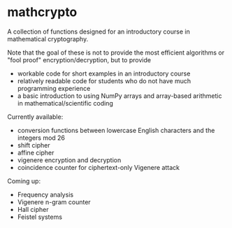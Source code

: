 # mathcrypto

A collection of functions designed for an introductory course in mathematical cryptography.

Note that the goal of these is not to provide the most efficient algorithms or "fool proof" encryption/decryption, but to provide
- workable code for short examples in an introductory course
- relatively readable code for students who do not have much programming experience
- a basic introduction to using NumPy arrays and array-based arithmetic in mathematical/scientific coding

Currently available:
- conversion functions between lowercase English characters and the integers mod 26
- shift cipher
- affine cipher
- vigenere encryption and decryption
- coincidence counter for ciphertext-only Vigenere attack

Coming up:
- Frequency analysis
- Vigenere n-gram counter
- Hall cipher
- Feistel systems
